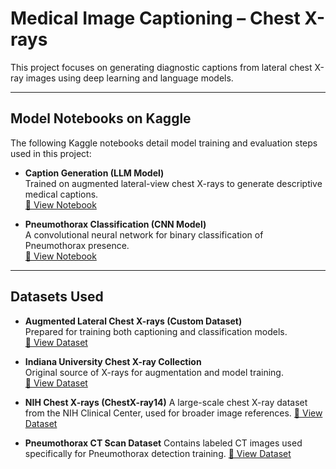 # Medical Image Captioning – Chest X-rays

This project focuses on generating diagnostic captions from lateral chest X-ray images using deep learning and language models.

---

## Model Notebooks on Kaggle

The following Kaggle notebooks detail model training and evaluation steps used in this project:

- **Caption Generation (LLM Model)**  
  Trained on augmented lateral-view chest X-rays to generate descriptive medical captions.  
  [🔗 View Notebook](https://www.kaggle.com/code/priyaperabathina/lateral)

- **Pneumothorax Classification (CNN Model)**  
  A convolutional neural network for binary classification of Pneumothorax presence.  
  [🔗 View Notebook](https://www.kaggle.com/code/priyaperabathina/accu-of-training-pp)

---

## Datasets Used

- **Augmented Lateral Chest X-rays (Custom Dataset)**  
  Prepared for training both captioning and classification models.  
  [🔗 View Dataset](https://www.kaggle.com/datasets/priyaperabathina/aug-lateral)

- **Indiana University Chest X-ray Collection**  
  Original source of X-rays for augmentation and model training.  
  [🔗 View Dataset](https://www.kaggle.com/datasets/raddar/chest-xrays-indiana-university)
  
- **NIH Chest X-rays (ChestX-ray14)**
  A large-scale chest X-ray dataset from the NIH Clinical Center, used for broader image references.
  [🔗 View Dataset](https://www.kaggle.com/datasets/nih-chest-xrays/data)

- **Pneumothorax CT Scan Dataset**
  Contains labeled CT images used specifically for Pneumothorax detection training.
  [🔗 View Dataset](https://www.kaggle.com/datasets/copypaste3116/data-for-pneumothorax)
